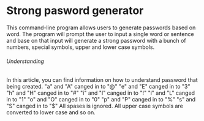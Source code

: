 # Strong pasword generator
This command-line program allows users to generate passwords based on word. The program will prompt the user to input a single word or sentence and base on that input will generate a strong password with a bunch of numbers, special symbols, upper and lower case symbols.
###### Understanding
In this article, you can find information on how to understand password that being created.
"a" and "A" canged in to "@"
"e" and "E" canged in to "3"
"h" and "H" canged in to "#"
"i" and "I" canged in to "!"
"l" and "L" canged in to "1"
"o" and "O" canged in to "0"
"p" and "P" canged in to "%"
"s" and "S" canged in to "$"
All spases is ignored.
All upper case symbols are converted to lower case and so on.